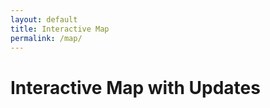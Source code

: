 ```yaml
---
layout: default
title: Interactive Map
permalink: /map/
---
```


<h1>Interactive Map with Updates</h1>
<div id="map" style="height: 500px;"></div>

<script>
  // Initialize the map
  var map = L.map('map').setView([0, 0], 2);  // Set view to the center of the world with zoom level 2

  // Tile layer (you can customize the map style here)
  L.tileLayer('https://{s}.tile.openstreetmap.org/{z}/{x}/{y}.png', {
    attribution: '&copy; <a href="https://www.openstreetmap.org/copyright">OpenStreetMap</a> contributors'
  }).addTo(map);

  // Function to generate random colors
  function getRandomColor() {
    var letters = '0123456789ABCDEF';
    var color = '#';
    for (var i = 0; i < 6; i++) {
      color += letters[Math.floor(Math.random() * 16)];
    }
    return color;
  }

  // Loop through posts in the _updates collection and add pins
  {% for post in site.updates %}
    var randomColor = getRandomColor();  // Generate a random color for the marker
    var icon = L.icon({
      iconUrl: 'https://cdnjs.cloudflare.com/ajax/libs/leaflet/1.7.1/images/marker-icon.png',  // Default marker icon
      iconSize: [25, 41],  // Make the icon smaller
      iconAnchor: [12, 41], // Set anchor point at the bottom of the marker
      popupAnchor: [1, -34], // Position the popup correctly
      shadowUrl: 'https://cdnjs.cloudflare.com/ajax/libs/leaflet/1.7.1/images/marker-shadow.png',
      shadowSize: [41, 41],
      iconColor: randomColor  // Apply the random color to the marker
    });

    var marker = L.marker([{{ post.latitude }}, {{ post.longitude }}], { icon: icon }).addTo(map);
    marker.bindPopup("<a href='{{ post.url }}'>{{ post.title }}</a>");
  {% endfor %}
</script>

